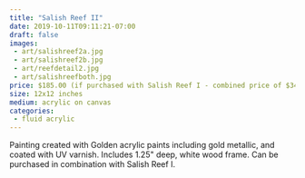 ```yaml
---
title: "Salish Reef II"
date: 2019-10-11T09:11:21-07:00
draft: false
images:
 - art/salishreef2a.jpg
 - art/salishreef2b.jpg
 - art/reefdetail2.jpg
 - art/salishreefboth.jpg
price: $185.00 (if purchased with Salish Reef I - combined price of $340)
size: 12x12 inches
medium: acrylic on canvas
categories:
 - fluid acrylic
---
```


Painting created with Golden acrylic paints including gold metallic, and coated with UV varnish. Includes 1.25" deep, white wood frame. Can be purchased in combination with Salish Reef I.

